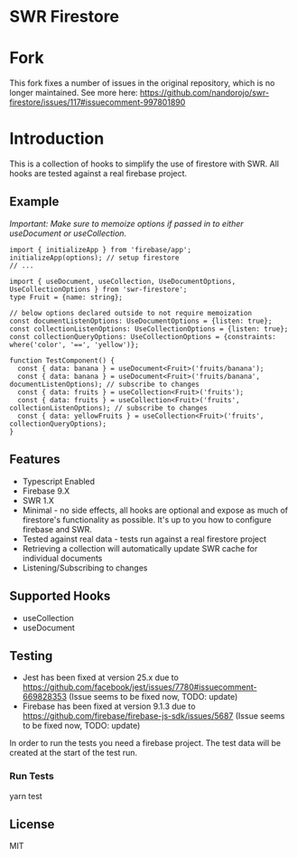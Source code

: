 # SWR Firestore

# Fork
This fork fixes a number of issues in the original repository, which is no longer maintained. See more here: https://github.com/nandorojo/swr-firestore/issues/117#issuecomment-997801890

# Introduction

This is a collection of hooks to simplify the use of firestore with SWR. All hooks are tested against a real firebase project.

## Example

_Important: Make sure to memoize options if passed in to either useDocument or useCollection._

```
import { initializeApp } from 'firebase/app';
initializeApp(options); // setup firestore
// ...

import { useDocument, useCollection, UseDocumentOptions, UseCollectionOptions } from 'swr-firestore';
type Fruit = {name: string};

// below options declared outside to not require memoization
const documentListenOptions: UseDocumentOptions = {listen: true};
const collectionListenOptions: UseCollectionOptions = {listen: true};
const collectionQueryOptions: UseCollectionOptions = {constraints: where('color', '==', 'yellow')};

function TestComponent() {
  const { data: banana } = useDocument<Fruit>('fruits/banana');
  const { data: banana } = useDocument<Fruit>('fruits/banana', documentListenOptions); // subscribe to changes
  const { data: fruits } = useCollection<Fruit>('fruits');
  const { data: fruits } = useCollection<Fruit>('fruits', collectionListenOptions); // subscribe to changes
  const { data: yellowFruits } = useCollection<Fruit>('fruits', collectionQueryOptions);
}
```

## Features

- Typescript Enabled
- Firebase 9.X
- SWR 1.X
- Minimal - no side effects, all hooks are optional and expose as much of firestore's functionality as possible. It's up to you how to configure firebase and SWR.
- Tested against real data - tests run against a real firestore project
- Retrieving a collection will automatically update SWR cache for individual documents
- Listening/Subscribing to changes

## Supported Hooks

- useCollection
- useDocument

## Testing

- Jest has been fixed at version 25.x due to https://github.com/facebook/jest/issues/7780#issuecomment-669828353 (Issue seems to be fixed now, TODO: update)
- Firebase has been fixed at version 9.1.3 due to https://github.com/firebase/firebase-js-sdk/issues/5687 (Issue seems to be fixed now, TODO: update)

In order to run the tests you need a firebase project. The test data will be created at the start of the test run.

### Run Tests

yarn test

## License

MIT
